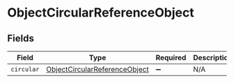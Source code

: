 # ObjectCircularReferenceObject


## Fields

| Field                                                                                 | Type                                                                                  | Required                                                                              | Description                                                                           |
| ------------------------------------------------------------------------------------- | ------------------------------------------------------------------------------------- | ------------------------------------------------------------------------------------- | ------------------------------------------------------------------------------------- |
| `circular`                                                                            | [ObjectCircularReferenceObject](../../models/shared/ObjectCircularReferenceObject.md) | :heavy_minus_sign:                                                                    | N/A                                                                                   |